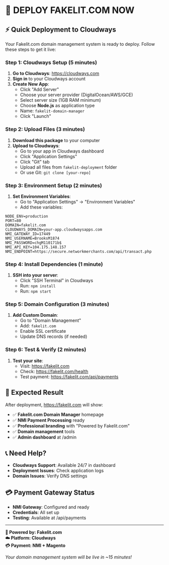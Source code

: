 # 🚀 DEPLOY FAKELIT.COM NOW

## ⚡ Quick Deployment to Cloudways

Your Fakelit.com domain management system is ready to deploy. Follow these steps to get it live:

### **Step 1: Cloudways Setup (5 minutes)**

1. **Go to Cloudways**: https://cloudways.com
2. **Sign in** to your Cloudways account
3. **Create New App**:
   - Click "Add Server"
   - Choose your server provider (DigitalOcean/AWS/GCE)
   - Select server size (1GB RAM minimum)
   - Choose **Node.js** as application type
   - Name: `fakelit-domain-manager`
   - Click "Launch"

### **Step 2: Upload Files (3 minutes)**

1. **Download this package** to your computer
2. **Upload to Cloudways**:
   - Go to your app in Cloudways dashboard
   - Click "Application Settings"
   - Click "Git" tab
   - Upload all files from `fakelit-deployment` folder
   - Or use Git: `git clone [your-repo]`

### **Step 3: Environment Setup (2 minutes)**

1. **Set Environment Variables**:
   - Go to "Application Settings" → "Environment Variables"
   - Add these variables:

```
NODE_ENV=production
PORT=80
DOMAIN=fakelit.com
CLOUDWAYS_DOMAIN=your-app.cloudwaysapps.com
NMI_GATEWAY_ID=17449
NMI_USERNAME=BrooksM1874
NMI_PASSWORD=chgM110171b$
NMI_API_KEY=104.175.148.157
NMI_ENDPOINT=https://secure.networkmerchants.com/api/transact.php
```

### **Step 4: Install Dependencies (1 minute)**

1. **SSH into your server**:
   - Click "SSH Terminal" in Cloudways
   - Run: `npm install`
   - Run: `npm start`

### **Step 5: Domain Configuration (3 minutes)**

1. **Add Custom Domain**:
   - Go to "Domain Management"
   - Add: `fakelit.com`
   - Enable SSL certificate
   - Update DNS records (if needed)

### **Step 6: Test & Verify (2 minutes)**

1. **Test your site**:
   - Visit: https://fakelit.com
   - Check: https://fakelit.com/health
   - Test payment: https://fakelit.com/api/payments

## 🎯 **Expected Result**

After deployment, https://fakelit.com will show:
- ✅ **Fakelit.com Domain Manager** homepage
- ✅ **NMI Payment Processing** ready
- ✅ **Professional branding** with "Powered by Fakelit.com"
- ✅ **Domain management** tools
- ✅ **Admin dashboard** at /admin

## 📞 **Need Help?**

- **Cloudways Support**: Available 24/7 in dashboard
- **Deployment Issues**: Check application logs
- **Domain Issues**: Verify DNS settings

## 💳 **Payment Gateway Status**

- **NMI Gateway**: Configured and ready
- **Credentials**: All set up
- **Testing**: Available at /api/payments

---

**🏢 Powered by: Fakelit.com**  
**☁️ Platform: Cloudways**  
**💳 Payment: NMI + Magento**

*Your domain management system will be live in ~15 minutes!* 